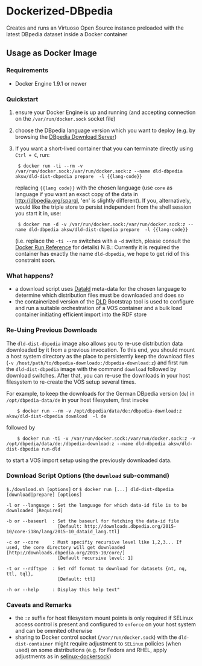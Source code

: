 # Dockerized-DBpedia
Creates and runs an Virtuoso Open Source instance preloaded with the latest DBpedia dataset
inside a Docker container 

## Usage as Docker Image

### Requirements

 * Docker Engine 1.9.1 or newer

### Quickstart
1. ensure your Docker Engine is up and running (and accepting
   connection on the `/var/run/docker.sock` socket file)
1. choose the DBpedia language version which you want to deploy
   (e.g. by browsing the [DBpedia Download Server](http://downloads.dbpedia.org/2015-10/core-i18n/))
1. If you want a short-lived container that you can terminate directly using `Ctrl + C`, run:

        $ docker run -ti --rm -v /var/run/docker.sock:/var/run/docker.sock:z --name dld-dbpedia aksw/dld-dist-dbpedia prepare  -l {{lang-code}}   

   replacing `{{lang code}}` with the chosen language (use `core` as language if you want an exact copy of the data in http://dbpedia.org/sparql, 'en' is slightly different). If you, alternatively, would like the triple store to persist independent from the shell session you start it in, use:

        $ docker run -d -v /var/run/docker.sock:/var/run/docker.sock:z --name dld-dbpedia aksw/dld-dist-dbpedia prepare  -l {{lang-code}}
   
   (i.e. replace the `-ti --rm` switches with a `-d` switch, please consult the [Docker Run Reference](https://docs.docker.com/engine/reference/run/) for details)
   N.B.: Currently it is required the container has exactly the name `dld-dbpedia`, we hope to get rid of this constraint soon. 
   
### What happens?
 * a download script uses [DataId](https://github.com/dbpedia/dataid)
   meta-data for the chosen language to determine which distribution
   files must be downloaded and does so
 * the containerized version of the
   [DLD](https://dockerizing.github.io/) Bootstrap tool is used to
   configure and run a suitable orchestration of a VOS container and a
   bulk load container initiating efficient import into the RDF store
    
### Re-Using Previous Downloads 

The `dld-dist-dbpedia` image also allows you to re-use distribution
data downloaded by it from a previous invocation. To this end, you
should mount a host system directory as the place to persistently keep
the download files
(`-v /host/path/to/dbpedia-downloado:/dbpedia-download:z`) 
and first run the `dld-dist-dbpedia` image with the command `download`
followed by download switches. After that, you can re-use the
downloads in your host filesystem to re-create the VOS setup several
times.

For example, to keep the downloads for the German DBpedia version
(`de`) in `/opt/dbpedia-data/de` in your host filesystem, first invoke

        $ docker run --rm -v /opt/dbpedia/data/de:/dbpedia-download:z aksw/dld-dist-dbpedia download  -l de
        
followed by 

        $ docker run -ti -v /var/run/docker.sock:/var/run/docker.sock:z -v /opt/dbpedia/data/de:/dbpedia-download:z --name dld-dbpedia aksw/dld-dist-dbpedia run-dld

to start a VOS import setup using the previously downloaded data.


### Download Script Options (the `download` sub-command)
`$./download.sh [options]` or `$ docker run [...] dld-dist-dbpedia [download|prepare] [options]`

    -l or --language : Set the language for which data-id file is to be downloaded [Required]

    -b or --baseurl  : Set the baseurl for fetching the data-id file 
                       [Default: http://downloads.dbpedia.org/2015-10/core-i18n/lang/2015-10_dataid_lang.ttl]

    -c or --core     : Must specifiy recursive level like 1,2,3... If used, the core directory will get downloaded [http://downloads.dbpedia.org/2015-10/core/]
                       [Default recursive level: 1]

    -t or --rdftype  : Set rdf format to download for datasets {nt, nq, ttl, tql}, 
                       [Default: ttl]

    -h or --help     : Display this help text"

### Caveats and Remarks
 * the `:z` suffix for host filesystem mount points is only required
   if SELinux access control is present and configured to `enforce` on
   your host system and can be ommited otherwise
 * sharing to Docker control socket (`/var/run/docker.sock`) with the
   `dld-dist-container` might require adjustment to `SELinux` policies
   (when used) on some distributions (e.g. for Fedora and RHEL, apply
   adjustments as in
   [selinux-dockersock](https://github.com/dpw/selinux-dockersock))
